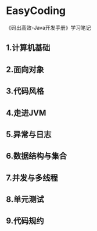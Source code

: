 # EasyCoding
《码出高效-Java开发手册》学习笔记
<br/>
<h2>1.计算机基础</h2>
<h2>2.面向对象</h2>
<h2>3.代码风格</h2>
<h2>4.走进JVM</h2>
<h2>5.异常与日志</h2>
<h2>6.数据结构与集合</h2>
<h2>7.并发与多线程</h2>
<h2>8.单元测试</h2>
<h2>9.代码规约</h2>
